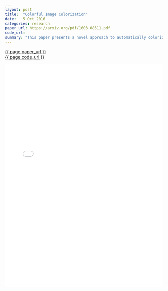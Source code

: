 ```yaml
---
layout: post
title:  "Colorful Image Colorization"
date:   5 Oct 2016
categories: research
paper_url: https://arxiv.org/pdf/1603.08511.pdf
code_url: 
summary: "This paper presents a novel approach to automatically colorize grayscale photos with vibrant and realistic results, addressing the challenge of the underconstrained nature of the problem. Instead of requiring significant user input or producing desaturated outcomes, this method frames colorization as a classification task and employs class rebalancing during training to enhance color diversity. The approach utilizes a convolutional neural network (CNN) trained on over a million color images, operating as a feed-forward pass at test time. The effectiveness of the algorithm is validated through a colorization Turing test, where human participants struggled to distinguish between generated and real color images, with our method deceiving participants in 32% of trials—a notable improvement over previous techniques. Additionally, this paper illustrates how colorization can serve as an effective pretext task for self-supervised feature learning, functioning as a cross-channel encoder and achieving state-of-the-art results on several feature learning benchmarks."
---
```


<style>
.responsive-pdf-container {
    overflow: hidden;
    padding-top: 141.42%; /* 16:9 Aspect Ratio, adjust as needed */
    position: relative;
}

.responsive-pdf-container iframe {
    border: none;
    height: 100%;
    left: 0;
    position: absolute;
    top: 0;
    width: 100%;
}
</style>

<a href="{{ page.paper_url }}">{{ page.paper_url }}</a><br>
<a href="{{ page.code_url }}">{{ page.code_url }}</a>

<div class="responsive-pdf-container">
    <iframe src="{{ page.paper_url }}" style="border: none;"></iframe>
</div>